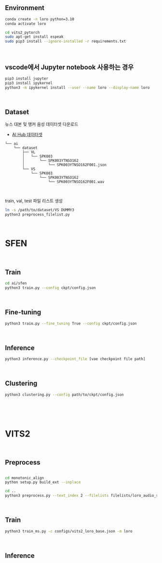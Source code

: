 ## Environment
```bash
conda create -n loro python=3.10
conda activate loro

cd vits2_pytorch
sudo apt-get install espeak
sudo pip3 install --ignore-installed -r requirements.txt
```
<br/>

## vscode에서 Jupyter notebook 사용하는 경우
```bash
pip3 install jupyter
pip3 install ipykernel
python3 -m ipykernel install --user --name loro --display-name loro
```
<br/>

## Dataset
뉴스 대본 및 앵커 음성 데이터셋 다운로드
- [AI Hub 데이터셋](https://www.aihub.or.kr/aihubdata/data/view.do?currMenu=&topMenu=&aihubDataSe=data&dataSetSn=71557)
```
└── ai
    └── dataset
        ├── VL
        │   └── SPK003
        │       └── SPK003YTNSO162
        │           └── SPK003YTNSO162F001.json
        └── VS
            └── SPK003
                └── SPK003YTNSO162
                    └── SPK003YTNSO162F001.wav
```
<br/>

train, val, test 파일 리스트 생성


```bash
ln -s /path/to/dataset/VS DUMMY3
python3 preprocess_filelist.py 
```

<br/>

# SFEN
<br/>

## Train

```bash
cd ai/sfen
python3 train.py --config ckpt/config.json
```
<br/>

## Fine-tuning

```bash
python3 train.py --fine_tuning True --config ckpt/config.json
```
<br/>

## Inference

```bash
python3 inference.py --checkpoint_file [vae checkpoint file path]
```
<br/>

## Clustering

```bash
python3 clustering.py --config path/to/ckpt/config.json
```

<br/><br/><br/>


# VITS2
<br/>

## Preprocess
```bash

cd monotonic_align
python setup.py build_ext --inplace

cd ..
python3 preprocess.py --text_index 2 --filelists filelists/loro_audio_sid_text_train_filelist.txt filelists/loro_audio_sid_text_val_filelist.txt filelists/loro_audio_sid_text_test_filelist.txt

```
<br/>

## Train
```bash
python3 train_ms.py -c configs/vits2_loro_base.json -m loro 
```
<br/>

## Inference
```bash
```